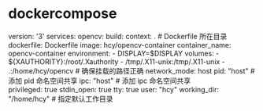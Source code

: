 # dockercompose
version: '3'
services:
  opencv:
    build:
      context: .  # Dockerfile 所在目录
      dockerfile: Dockerfile
    image: hcy/opencv-container
    container_name: opencv-container
    environment:
      - DISPLAY=$DISPLAY
    volumes:
      - ${XAUTHORITY}:/root/.Xauthority
      - /tmp/.X11-unix:/tmp/.X11-unix 
      - .:/home/hcy/opencv  # 确保挂载的路径正确
    network_mode: host
    pid: "host"      # 添加 pid 命名空间共享
    ipc: "host"      # 添加 ipc 命名空间共享    
    privileged: true
    stdin_open: true
    tty: true
    user: "hcy"
    working_dir: "/home/hcy" # 指定默认工作目录